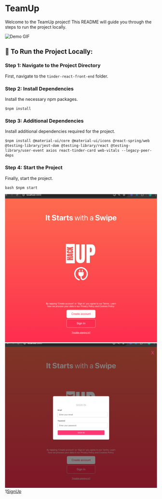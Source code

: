# TeamUp

Welcome to the TeamUp project! This README will guide you through the steps to run the project locally.

![Demo GIF](https://github.com/Azra-Zahin/ucbaihacks/blob/main/TeamUpDemo.gif?raw=true)

## 🚀 To Run the Project Locally:

### Step 1: Navigate to the Project Directory

First, navigate to the `tinder-react-front-end` folder.

### Step 2: Install Dependencies

Install the necessary npm packages.

```
$npm install
```
### Step 3: Additional Dependencies

Install additional dependencies required for the project.

```
$npm install @material-ui/core @material-ui/icons @react-spring/web @testing-library/jest-dom @testing-library/react @testing-library/user-event axios react-tinder-card web-vitals --legacy-peer-deps
```

### Step 4: Start the Project

Finally, start the project.

```
bash $npm start
```



![LandingPage](https://github.com/Azra-Zahin/ucbaihacks/blob/main/home.png?raw=true)
![SignIn](https://github.com/Azra-Zahin/ucbaihacks/blob/main/signin.png?raw=true)
1[SignUp](https://github.com/Azra-Zahin/ucbaihacks/blob/main/signup.png?raw=true)
